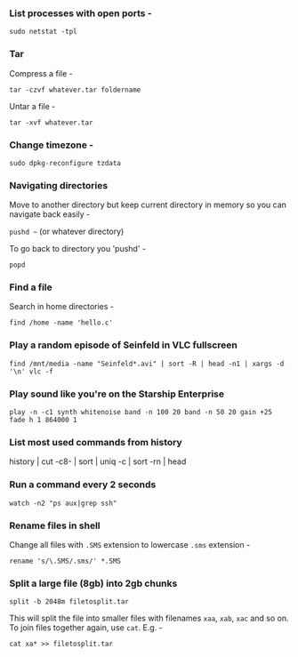### List processes with open ports -

`sudo netstat -tpl`

### Tar

Compress a file -

`tar -czvf whatever.tar foldername`

Untar a file -

`tar -xvf whatever.tar`

### Change timezone -

`sudo dpkg-reconfigure tzdata`

### Navigating directories

Move to another directory but keep current directory in memory so you can navigate back easily -

`pushd ~` (or whatever directory)

To go back to directory you 'pushd' -

`popd`

### Find a file

Search in home directories -

`find /home -name 'hello.c'`

### Play a random episode of Seinfeld in VLC fullscreen

`find /mnt/media -name "Seinfeld*.avi" | sort -R | head -n1 | xargs -d '\n' vlc -f`

### Play sound like you're on the Starship Enterprise

`play -n -c1 synth whitenoise band -n 100 20 band -n 50 20 gain +25 fade h 1 864000 1`

### List most used commands from history

history | cut -c8- | sort | uniq -c | sort -rn | head

### Run a command every 2 seconds

`watch -n2 "ps aux|grep ssh"`

### Rename files in shell

Change all files with `.SMS` extension to lowercase `.sms` extension -

`rename 's/\.SMS/.sms/' *.SMS`

### Split a large file (8gb) into 2gb chunks

`split -b 2048m filetosplit.tar`

This will split the file into smaller files with filenames `xaa`, `xab`, `xac` and so on. To join files together again, use `cat`. E.g. -

`cat xa* >> filetosplit.tar`
